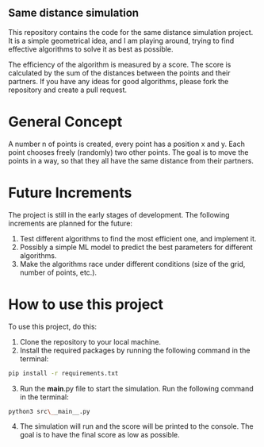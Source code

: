 ## Same distance simulation

This repository contains the code for the same distance simulation project. It is a simple geometrical idea, and I am playing around, trying
to find effective algorithms to solve it as best as possible.

The efficiency of the algorithm is measured by a score. The score is calculated by the sum of the distances between the points and their partners.
If you have any ideas for good algorithms, please fork the repository and create a pull request.

# General Concept
A number n of points is created, every point has a position x and y. 
Each point chooses freely (randomly) two other points. 
The goal is to move the points in a way, so that they all have the same distance from their partners.

# Future Increments

The project is still in the early stages of development. The following increments are planned for the future:

1. Test different algorithms to find the most efficient one, and implement it.
2. Possibly a simple ML model to predict the best parameters for different algorithms.
3. Make the algorithms race under different conditions (size of the grid, number of points, etc.).

# How to use this project

To use this project, do this:

1. Clone the repository to your local machine.
2. Install the required packages by running the following command in the terminal:
```bash
pip install -r requirements.txt
```
3. Run the __main__.py file to start the simulation. Run the following command in the terminal:
```bash
python3 src\__main__.py
```
4. The simulation will run and the score will be printed to the console. The goal is to have the final score as low as possible.

